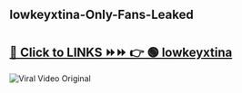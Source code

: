 
 ## lowkeyxtina-Only-Fans-Leaked

# <h2><a href="https://clipsfans.com/lowkeyxtina&ref=git">🔗 Click to LINKS ⏩⏩ 👉 🟢 lowkeyxtina </a></h2>

<a href="https://clipsfans.com/lowkeyxtina&ref=git" rel="nofollow" data-target="animated-image.originalLink"><img src="https://i.ibb.co.com/xMMVF88/686577567.gif" alt="Viral Video Original" style="max-width: 100%; display: inline-block;" data-target="animated-image.originalImage"></a>
